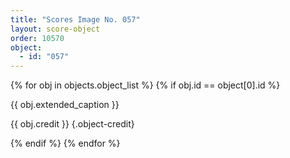 ```yaml
---
title: "Scores Image No. 057"
layout: score-object
order: 10570
object:
  - id: "057"
---
```


{% for obj in objects.object_list %}
{% if obj.id == object[0].id %}

{{ obj.extended_caption }}

{{ obj.credit }} {.object-credit}

{% endif %}
{% endfor %}
